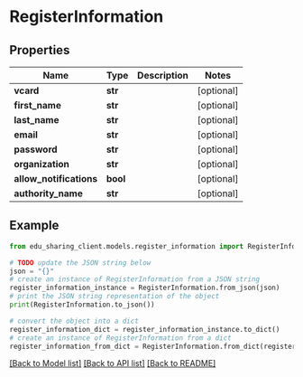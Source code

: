 # RegisterInformation


## Properties

Name | Type | Description | Notes
------------ | ------------- | ------------- | -------------
**vcard** | **str** |  | [optional] 
**first_name** | **str** |  | [optional] 
**last_name** | **str** |  | [optional] 
**email** | **str** |  | [optional] 
**password** | **str** |  | [optional] 
**organization** | **str** |  | [optional] 
**allow_notifications** | **bool** |  | [optional] 
**authority_name** | **str** |  | [optional] 

## Example

```python
from edu_sharing_client.models.register_information import RegisterInformation

# TODO update the JSON string below
json = "{}"
# create an instance of RegisterInformation from a JSON string
register_information_instance = RegisterInformation.from_json(json)
# print the JSON string representation of the object
print(RegisterInformation.to_json())

# convert the object into a dict
register_information_dict = register_information_instance.to_dict()
# create an instance of RegisterInformation from a dict
register_information_from_dict = RegisterInformation.from_dict(register_information_dict)
```
[[Back to Model list]](../README.md#documentation-for-models) [[Back to API list]](../README.md#documentation-for-api-endpoints) [[Back to README]](../README.md)


